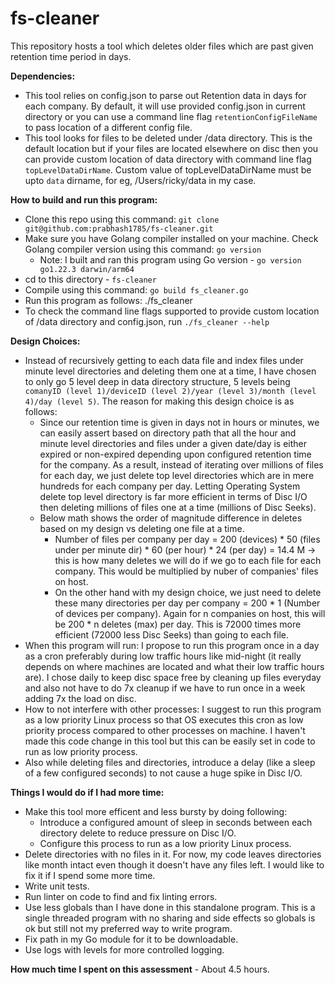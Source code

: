 # fs-cleaner
This repository hosts a tool which deletes older files which are past given retention time period in days.

**Dependencies:**
- This tool relies on config.json to parse out Retention data in days for each company. By default, it will use provided config.json in current directory or you can use a command line flag ```retentionConfigFileName``` to pass location of a different config file.
- This tool looks for files to be deleted under /data directory. This is the default location but if your files are located elsewhere on disc then you can provide custom location of data directory with command line flag ```topLevelDataDirName```. Custom value of topLevelDataDirName must be upto ```data``` dirname, for eg, /Users/ricky/data in my case.

**How to build and run this program:**
- Clone this repo using this command: ```git clone git@github.com:prabhash1785/fs-cleaner.git```
- Make sure you have Golang compiler installed on your machine. Check Golang compiler version using this command: ```go version```
  -   Note: I built and ran this program using Go version - ```go version go1.22.3 darwin/arm64```
-   cd to this directory - ```fs-cleaner```
-   Compile using this command: ```go build fs_cleaner.go```
-   Run this program as follows: ./fs_cleaner
  - To check the command line flags supported to provide custom location of /data directory and config.json, run ```./fs_cleaner --help```


**Design Choices:**
- Instead of recursively getting to each data file and index files under minute level directories and deleting them one at a time, I have chosen to only go 5 level deep in data directory structure, 5 levels being ```comanyID (level 1)/deviceID (level 2)/year (level 3)/month (level 4)/day (level 5)```. The reason for making this design choice is as follows:
  - Since our retention time is given in days not in hours or minutes, we can easily assert based on directory path that all the hour and minute level directories and files under a given date/day is either expired or non-expired depending upon configured retention time for the company. As a result, instead of iterating over millions of files for each day, we just delete top level directories which are in mere hundreds for each company per day. Letting Operating System delete top level directory is far more efficient in terms of Disc I/O then deleting millions of files one at a time (millions of Disc Seeks).
  - Below math shows the order of magnitude difference in deletes based on my design vs deleting one file at a time.
    - Number of files per company per day = 200 (devices) * 50 (files under per minute dir) * 60 (per hour) * 24 (per day) = 14.4 M  -> this is how many deletes we will do if we go to each file for each company. This would be multiplied by nuber of companies' files on host.
    - On the other hand with my design choice, we just need to delete these many directories per day per company = 200 * 1 (Number of devices per company). Again for n companies on host, this will be 200 * n deletes (max) per day. This is 72000 times more efficient (72000 less Disc Seeks) than going to each file.<br>
- When this program will run: I propose to run this program once in a day as a cron preferably during low traffic hours like mid-night (it really depends on where machines are located and what their low traffic hours are). I chose daily to keep disc space free by cleaning up files everyday and also not have to do 7x cleanup if we have to run once in a week adding 7x the load on disc.
- How to not interfere with other processes: I suggest to run this program as a low priority Linux process so that OS executes this cron as low priority process compared to other processes on machine. I haven't made this code change in this tool but this can be easily set in code to run as low priority process.
- Also while deleting files and directories, introduce a delay (like a sleep of a few configured seconds) to not cause a huge spike in Disc I/O.

**Things I would do if I had more time:**
- Make this tool more efficent and less bursty by doing following:
  - Introduce a configured amount of sleep in seconds between each directory delete to reduce pressure on Disc I/O.
  - Configure this process to run as a low priority Linux process.
- Delete directories with no files in it. For now, my code leaves directories like month intact even though it doesn't have any files left. I would like to fix it if I spend some more time.
- Write unit tests.
- Run linter on code to find and fix linting errors.
- Use less globals than I have done in this standalone program. This is a single threaded program with no sharing and side effects so globals is ok but still not my preferred way to write  program.
- Fix path in my Go module for it to be downloadable.
- Use logs with levels for more controlled logging.

**How much time I spent on this assessment** - About 4.5 hours.
